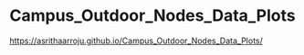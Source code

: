 # Campus_Outdoor_Nodes_Data_Plots

 https://asrithaarroju.github.io/Campus_Outdoor_Nodes_Data_Plots/
